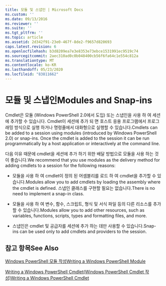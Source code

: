 ```yaml
---
title: 모듈 및 스냅인 | Microsoft Docs
ms.custom: ''
ms.date: 09/13/2016
ms.reviewer: ''
ms.suite: ''
ms.tgt_pltfrm: ''
ms.topic: article
ms.assetid: 2d342f91-23e0-467f-8de2-f9657d820693
caps.latest.revision: 6
ms.openlocfilehash: b3d8209ea7e3e8353e73ebce1531991ec9519c74
ms.sourcegitcommit: 2aec310ad0c0b048400cb56f6fa64c1e554c812a
ms.translationtype: MT
ms.contentlocale: ko-KR
ms.lasthandoff: 05/23/2020
ms.locfileid: "83811662"
---
```

# <a name="modules-and-snap-ins"></a><span data-ttu-id="52f4e-102">모듈 및 스냅인</span><span class="sxs-lookup"><span data-stu-id="52f4e-102">Modules and Snap-ins</span></span>

<span data-ttu-id="52f4e-103">Cmdlet은 모듈 (Windows PowerShell 2.0에서 도입) 또는 스냅인을 사용 하 여 세션에 추가할 수 있습니다. Cmdlet이 세션에 추가 되 면 호스트 응용 프로그램에서 프로그래밍 방식으로 실행 하거나 명령줄에서 대화형으로 실행할 수 있습니다.</span><span class="sxs-lookup"><span data-stu-id="52f4e-103">Cmdlets can be added to a session using modules (introduced by Windows PowerShell 2.0) or snap-ins. Once the cmdlet is added to the session it can be run programmatically by a host application or interactively at the command line.</span></span>

<span data-ttu-id="52f4e-104">다음 이유 때문에 cmdlet을 세션에 추가 하기 위한 배달 방법으로 모듈을 사용 하는 것이 좋습니다.</span><span class="sxs-lookup"><span data-stu-id="52f4e-104">We recommend that you use modules as the delivery method for adding cmdlets to a session for the following reasons:</span></span>

- <span data-ttu-id="52f4e-105">모듈을 사용 하 여 cmdlet이 정의 된 어셈블리를 로드 하 여 cmdlet을 추가할 수 있습니다.</span><span class="sxs-lookup"><span data-stu-id="52f4e-105">Modules allow you to add cmdlets by loading the assembly where the cmdlet is defined.</span></span> <span data-ttu-id="52f4e-106">스냅인 클래스를 구현할 필요는 없습니다.</span><span class="sxs-lookup"><span data-stu-id="52f4e-106">There is no need to implement a snap-in class.</span></span>

- <span data-ttu-id="52f4e-107">모듈을 사용 하 여 변수, 함수, 스크립트, 형식 및 서식 파일 등의 다른 리소스를 추가할 수 있습니다.</span><span class="sxs-lookup"><span data-stu-id="52f4e-107">Modules allow you to add other resources, such as variables, functions, scripts, types and formatting files, and more.</span></span>

- <span data-ttu-id="52f4e-108">스냅인은 cmdlet 및 공급자를 세션에 추가 하는 데만 사용할 수 있습니다.</span><span class="sxs-lookup"><span data-stu-id="52f4e-108">Snap-ins can be used only to add cmdlets and providers to the session.</span></span>

## <a name="see-also"></a><span data-ttu-id="52f4e-109">참고 항목</span><span class="sxs-lookup"><span data-stu-id="52f4e-109">See Also</span></span>

[<span data-ttu-id="52f4e-110">Windows PowerShell 모듈 작성</span><span class="sxs-lookup"><span data-stu-id="52f4e-110">Writing a Windows PowerShell Module</span></span>](writing-a-windows-powershell-module.md)

[<span data-ttu-id="52f4e-111">Writing a Windows PowerShell Cmdlet(Windows PowerShell Cmdlet 작성)</span><span class="sxs-lookup"><span data-stu-id="52f4e-111">Writing a Windows PowerShell Cmdlet</span></span>](../cmdlet/cmdlet-overview.md)

